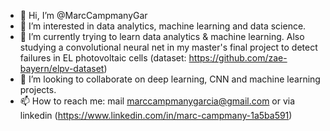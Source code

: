 - 👋 Hi, I’m @MarcCampmanyGar
- 👀 I’m interested in data analytics, machine learning and data science.
- 🌱 I’m currently trying to learn data analytics & machine learning. Also studying a convolutional neural net in my master's final project to detect failures in EL photovoltaic cells (dataset: https://github.com/zae-bayern/elpv-dataset)
- 💞️ I’m looking to collaborate on deep learning, CNN and machine learning projects.
- 📫 How to reach me: mail marccampmanygarcia@gmail.com or via linkedin (https://www.linkedin.com/in/marc-campmany-1a5ba591)

<!---
MarcCampmanyGar/MarcCampmanyGar is a ✨ special ✨ repository because its `README.md` (this file) appears on your GitHub profile.
You can click the Preview link to take a look at your changes.
--->
